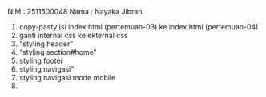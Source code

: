 NIM : 2511500048
Nama : Nayaka Jibran
<ol>
<li>copy-pasty isi index.html (pertemuan-03) ke index.html (pertemuan-04)</li>
<li>ganti internal css ke ekternal css</li>
<li>"styling header"</li>
<li>“styling section#home”</li>
<li>styling footer</li>
<li>styling navigasi"</li>
<li>styling navigasi mode mobile</li>
<li>
<ol>